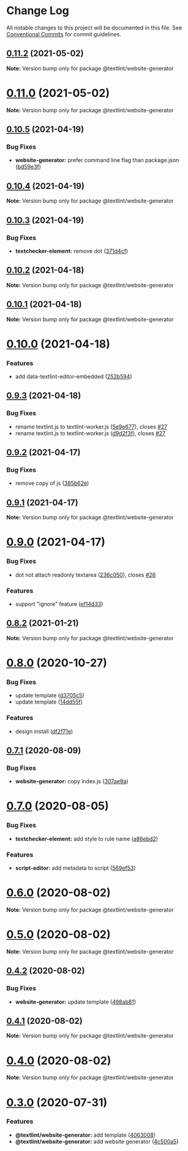 # Change Log

All notable changes to this project will be documented in this file.
See [Conventional Commits](https://conventionalcommits.org) for commit guidelines.

## [0.11.2](https://github.com/textlint/editor/compare/v0.11.1...v0.11.2) (2021-05-02)

**Note:** Version bump only for package @textlint/website-generator





# [0.11.0](https://github.com/textlint/editor/compare/v0.10.5...v0.11.0) (2021-05-02)

**Note:** Version bump only for package @textlint/website-generator





## [0.10.5](https://github.com/textlint/editor/compare/v0.10.4...v0.10.5) (2021-04-19)


### Bug Fixes

* **website-generator:** prefer command line flag than package.json ([bd59e3f](https://github.com/textlint/editor/commit/bd59e3f76c110f252d25facd4f65413de6672f42))





## [0.10.4](https://github.com/textlint/editor/compare/v0.10.3...v0.10.4) (2021-04-19)

**Note:** Version bump only for package @textlint/website-generator





## [0.10.3](https://github.com/textlint/editor/compare/v0.10.2...v0.10.3) (2021-04-19)


### Bug Fixes

* **textchecker-element:** remove dot ([371d4cf](https://github.com/textlint/editor/commit/371d4cf53c86183ae80a03c3aadb9e3fca0970d9))





## [0.10.2](https://github.com/textlint/editor/compare/v0.10.1...v0.10.2) (2021-04-18)

**Note:** Version bump only for package @textlint/website-generator





## [0.10.1](https://github.com/textlint/editor/compare/v0.10.0...v0.10.1) (2021-04-18)

**Note:** Version bump only for package @textlint/website-generator





# [0.10.0](https://github.com/textlint/editor/compare/v0.9.3...v0.10.0) (2021-04-18)


### Features

* add data-textlint-editor-embedded ([252b594](https://github.com/textlint/editor/commit/252b594aed0ec735c2a64e4bc24990fc889961c9))





## [0.9.3](https://github.com/textlint/editor/compare/v0.9.2...v0.9.3) (2021-04-18)


### Bug Fixes

* rename textlint.js to textlint-worker.js ([5e9e677](https://github.com/textlint/editor/commit/5e9e677d59da331c3d90a2dc1e5ea5589ab297ed)), closes [#27](https://github.com/textlint/editor/issues/27)
* rename textlint.js to textlint-worker.js ([d9d2f3f](https://github.com/textlint/editor/commit/d9d2f3f9ab22d4beea73394f0ece805b56ea73f4)), closes [#27](https://github.com/textlint/editor/issues/27)





## [0.9.2](https://github.com/textlint/editor/compare/v0.9.1...v0.9.2) (2021-04-17)


### Bug Fixes

* remove copy of js ([385b62e](https://github.com/textlint/editor/commit/385b62ebdba2805792eefa279d54262acf9d8a21))





## [0.9.1](https://github.com/textlint/editor/compare/v0.9.0...v0.9.1) (2021-04-17)

**Note:** Version bump only for package @textlint/website-generator





# [0.9.0](https://github.com/textlint/editor/compare/v0.8.2...v0.9.0) (2021-04-17)


### Bug Fixes

* dot not attach readonly textarea ([236c050](https://github.com/textlint/editor/commit/236c050337596fd1490d98c5f7a2db32d2e880f3)), closes [#26](https://github.com/textlint/editor/issues/26)


### Features

* support "ignore" feature ([ef14d33](https://github.com/textlint/editor/commit/ef14d337c48150d99dd853cac243a988d3244727))





## [0.8.2](https://github.com/textlint/editor/compare/v0.8.1...v0.8.2) (2021-01-21)

**Note:** Version bump only for package @textlint/website-generator





# [0.8.0](https://github.com/textlint/editor/compare/v0.7.1...v0.8.0) (2020-10-27)


### Bug Fixes

* update template ([d3705c5](https://github.com/textlint/editor/commit/d3705c5bdbb670a102bc07d3547005fc1205b966))
* update template ([14dd55f](https://github.com/textlint/editor/commit/14dd55fcde9433dbc80d02b880f47ea18e28f1de))


### Features

* design install ([df2f71e](https://github.com/textlint/editor/commit/df2f71e2637b7ac3defba66ce803eba4b5491f5d))





## [0.7.1](https://github.com/textlint/editor/compare/v0.7.0...v0.7.1) (2020-08-09)


### Bug Fixes

* **website-generator:** copy index.js ([307ae9a](https://github.com/textlint/editor/commit/307ae9a6b000eee8805a255ea9f63e43742c865a))





# [0.7.0](https://github.com/textlint/editor/compare/v0.6.0...v0.7.0) (2020-08-05)


### Bug Fixes

* **textchecker-element:** add style to rule name ([a86ebd2](https://github.com/textlint/editor/commit/a86ebd2b7cf0c881f8639954a27bbe10f92fde5e))


### Features

* **script-editor:** add metadata to script ([569ef53](https://github.com/textlint/editor/commit/569ef53a682bc471a6af11daa6f31891637d1bd0))





# [0.6.0](https://github.com/textlint/editor/compare/v0.5.0...v0.6.0) (2020-08-02)

**Note:** Version bump only for package @textlint/website-generator





# [0.5.0](https://github.com/textlint/editor/compare/v0.4.2...v0.5.0) (2020-08-02)

**Note:** Version bump only for package @textlint/website-generator





## [0.4.2](https://github.com/textlint/editor/compare/v0.4.1...v0.4.2) (2020-08-02)


### Bug Fixes

* **website-generator:** update template ([498ab81](https://github.com/textlint/editor/commit/498ab81910f2d41c632c9aba7943a04434bf7ca1))





## [0.4.1](https://github.com/textlint/editor/compare/v0.4.0...v0.4.1) (2020-08-02)

**Note:** Version bump only for package @textlint/website-generator





# [0.4.0](https://github.com/textlint/editor/compare/v0.3.0...v0.4.0) (2020-08-02)

**Note:** Version bump only for package @textlint/website-generator





# [0.3.0](https://github.com/textlint/editor/compare/v0.2.2...v0.3.0) (2020-07-31)


### Features

* **@textlint/website-generator:** add template ([4063008](https://github.com/textlint/editor/commit/4063008b2c706d3ed4eeec72f91e4c762476e08a))
* **@textlint/website-generator:** add website generator ([4c500a5](https://github.com/textlint/editor/commit/4c500a526fac6ad4a0393b7babc6f5501fbed950))
